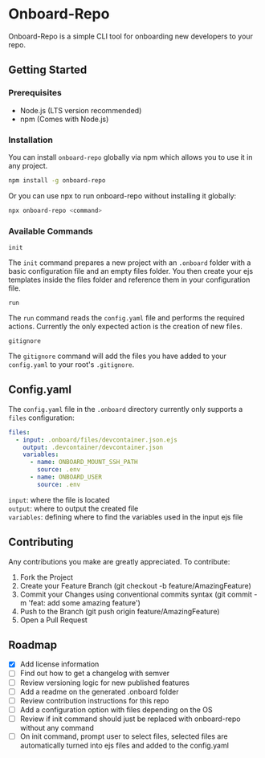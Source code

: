 # Onboard-Repo

Onboard-Repo is a simple CLI tool for onboarding new developers to your repo.

## Getting Started

### Prerequisites

- Node.js (LTS version recommended)
- npm (Comes with Node.js)

### Installation

You can install `onboard-repo` globally via npm which allows you to use it in any project.

```bash
npm install -g onboard-repo
```

Or you can use npx to run onboard-repo without installing it globally:

```bash
npx onboard-repo <command>
```

### Available Commands
`init`

The `init` command prepares a new project with an `.onboard` folder with a basic configuration file and an empty files folder. You then create your ejs templates inside the files folder and reference them in your configuration file.

`run`

The `run` command reads the `config.yaml` file and performs the required actions. Currently the only expected action is the creation of new files. 

`gitignore`

The `gitignore` command will add the files you have added to your `config.yaml` to your root's `.gitignore`.


## Config.yaml

The `config.yaml` file in the `.onboard` directory currently only supports a `files` configuration:

```yaml
files:
  - input: .onboard/files/devcontainer.json.ejs
    output: .devcontainer/devcontainer.json
    variables:
      - name: ONBOARD_MOUNT_SSH_PATH
        source: .env
      - name: ONBOARD_USER
        source: .env
```

`input`: where the file is located <br/>
`output`: where to output the created file <br/>
`variables`: defining where to find the variables used in the input ejs file <br/>

## Contributing

Any contributions you make are greatly appreciated. To contribute:

1. Fork the Project
2. Create your Feature Branch (git checkout -b feature/AmazingFeature)
3. Commit your Changes using conventional commits syntax (git commit -m 'feat: add some amazing feature')
4. Push to the Branch (git push origin feature/AmazingFeature)
5. Open a Pull Request

## Roadmap 
- [x] Add license information
- [ ] Find out how to get a changelog with semver 
- [ ] Review versioning logic for new published features
- [ ] Add a readme on the generated .onboard folder
- [ ] Review contribution instructions for this repo
- [ ] Add a configuration option with files depending on the OS
- [ ] Review if init command should just be replaced with onboard-repo without any command
- [ ] On init command, prompt user to select files, selected files are automatically turned into ejs files and added to the config.yaml